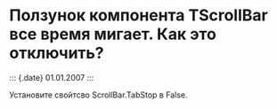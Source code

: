 Ползунок компонента TScrollBar все время мигает. Как это отключить?
===================================================================

::: {.date}
01.01.2007
:::

Установите свойтсво ScrollBar.TabStop в False.

